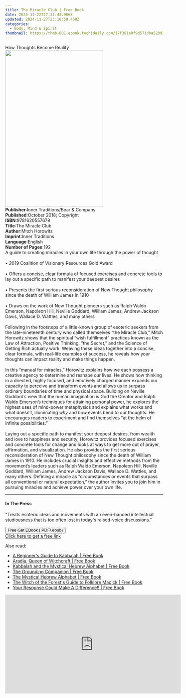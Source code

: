 ```yaml
---
title: The Miracle Club | Free Book
date: 2024-11-22T17:31:43.966Z
updated: 2024-11-27T23:10:59.458Z
categories:
  - Body, Mind & Spirit
thumbnail: https://thmb-001-ebook.techidaily.com/17f381a8f9d571dba52093a3fa06120ecf8f14291c3796906cc1e1c78c2533fa.jpg
---
```

<main id="book-container">
  <div class="flex flex-col">
    <div class="book-brief flex-1 py-6 px-4 sm:p-6 md:py-10 md:px-8">
      <!-- brief-->
      <div class="book-brief-main">How Thoughts Become Reality</div>
    </div>
    <div
      class="book-meta-info flex-1 grid gap-4 col-start-1 col-end-3 row-start-1 sm:mb-6 sm:grid-cols-4 lg:gap-6 lg:col-start-2 lg:row-end-6 lg:row-span-6 lg:mb-0"
    >
      <div
        class="book-meta-info-left place-content-center mt-4 p-4 text-sm leading-6 col-start-2 col-span-2 dark:text-slate-400"
      >
        <img
          class="w-full h-500 object-cover rounded-lg sm:h-255 sm:col-span-2 lg:col-span-full"
          src="https://img-001-ebook.techidaily.com/f5334be8f197fa8f2bbd4aef112c4a5b212b5563527cd4f852eec8756aba399f.jpg"
          alt=""
          width="312"
          height="500"
        />
      </div>
      <div
        class="book-meta-info-right mt-2 col-start-1 row-start-2 col-span-3 self-center"
      >
        <!-- meta data  -->
        <div class="flex flex-col px-4 md:px-8">
          <div class="flex-1">
            <strong>Publisher</strong>:<span class="px-2"
              >Inner Traditions/Bear &amp; Company</span
            >
          </div>
          <div class="flex-1">
            <strong>Published</strong>:<span class="px-2"
              >October 2018; Copyright</span
            >
          </div>
          <div class="flex-1">
            <strong>ISBN</strong>:<span class="px-2">9781620557679</span>
          </div>
          <div class="flex-1">
            <strong>Title</strong>:<span class="px-2">The Miracle Club</span>
          </div>
          <div class="flex-1">
            <strong>Author</strong>:<span class="px-2">Mitch Horowitz</span>
          </div>
          <div class="flex-1">
            <strong>Imprint</strong>:<span class="px-2">Inner Traditions</span>
          </div>
          <div class="flex-1">
            <strong>Language</strong>:<span class="px-2">English</span>
          </div>
          <div class="flex-1">
            <strong>Number of Pages</strong>:<span class="px-2">192</span>
          </div>
        </div>
      </div>
    </div>
    <div class="book-description flex-1 py-6 px-4 sm:p-6 md:py-10 md:px-8">
      <div class="book-description-main">
        <div accordion-content="" id="description">
          A guide to creating miracles in your own life through the power of
          thought <br /><br />• 2019 Coalition of Visionary Resources Gold Award
          <br /><br />• Offers a concise, clear formula of focused exercises and
          concrete tools to lay out a specific path to manifest your deepest
          desires <br /><br />• Presents the first serious reconsideration of
          New Thought philosophy since the death of William James in 1910
          <br /><br />• Draws on the work of New Thought pioneers such as Ralph
          Waldo Emerson, Napoleon Hill, Neville Goddard, William James, Andrew
          Jackson Davis, Wallace D. Wattles, and many others
          <br /><br />Following in the footsteps of a little-known group of
          esoteric seekers from the late-nineteenth century who called
          themselves “the Miracle Club,” Mitch Horowitz shows that the spiritual
          “wish fulfillment” practices known as the Law of Attraction, Positive
          Thinking, “the Secret,” and the Science of Getting Rich actually work.
          Weaving these ideas together into a concise, clear formula, with
          real-life examples of success, he reveals how your thoughts can impact
          reality and make things happen. <br /><br />In this “manual for
          miracles,” Horowitz explains how we each possess a creative agency to
          determine and reshape our lives. He shows how thinking in a directed,
          highly focused, and emotively charged manner expands our capacity to
          perceive and transform events and allows us to surpass ordinary
          boundaries of time and physical space. Building on Neville Goddard’s
          view that the human imagination is God the Creator and Ralph Waldo
          Emerson’s techniques for attaining personal power, he explores the
          highest uses of mind-power metaphysics and explains what works and
          what doesn’t, illuminating <i>why</i> and <i>how</i> events bend to
          our thoughts. He encourages readers to experiment and find themselves
          “at the helm of infinite possibilities.” <br /><br />Laying out a
          specific path to manifest your deepest desires, from wealth and love
          to happiness and security, Horowitz provides focused exercises and
          concrete tools for change and looks at ways to get more out of prayer,
          affirmation, and visualization. He also provides the first serious
          reconsideration of New Thought philosophy since the death of William
          James in 1910. He includes crucial insights and effective methods from
          the movement’s leaders such as Ralph Waldo Emerson, Napoleon Hill,
          Neville Goddard, William James, Andrew Jackson Davis, Wallace D.
          Wattles, and many others. Defining a miracle as “circumstances or
          events that surpass all conventional or natural expectation,” the
          author invites you to join him in pursuing miracles and achieve power
          over your own life.
        </div>
        <div class="accordion-fader"></div>
      </div>
    </div>
    <div class="book-excerpts flex-1 py-6 px-4 sm:p-6 md:py-10 md:px-8">
      <!-- excerpts-->
      <div class="book-excerpts-main">
        <hr />
        <h4 class="placeholder placeholder-heading">
          <span>In The Press</span>
        </h4>
        <p>
          "Treats esoteric ideas and movements with an even-handed intellectual
          studiousness that is too often lost in today's raised-voice
          discussions."
        </p>
      </div>
    </div>
    <div
      class="book-about-author flex-1 py-6 px-4 sm:p-6 md:py-10 md:px-8"
    ></div>
    <div class="book-free-get flex-1 py-6 px-4 sm:p-6 md:py-10 md:px-8">
      <button
        id="btn-free-get"
        class="bg-blue-500 hover:bg-blue-700 text-white font-bold py-2 px-4 rounded"
      >
        Free Get EBook (.PDF/.epub)
      </button>
      <div id="countdown-display" class="px-2 text-lg mt-2"></div>
      <a
        id="free-link"
        class="hidden bg-blue-500 hover:bg-blue-700 text-white font-bold py-2 px-4 rounded"
        href="https://www.ebooks.com/en-us/book/96028115/the-miracle-club/mitch-horowitz/"
        target="_blank"
        >Click here to get a free link</a
      >
    </div>
    <script>
      let countdownTime = 0;
      let countdownInterval = null;
      document
        .getElementById('btn-free-get')
        .addEventListener('click', startCountdown);
      function startCountdown() {
        countdownTime = new Date().getTime() + 60000 * 3;
        countdownInterval = setInterval(updateCountdown, 1000);
        document.getElementById('btn-free-get').disabled = true;
        document
          .getElementById('btn-free-get')
          .classList.add('bg-gray-500', 'cursor-not-allowed');
      }
      function updateCountdown() {
        let currentTime = new Date().getTime();
        let timeLeft = countdownTime - currentTime;
        let secondsLeft = Math.floor(timeLeft / 1000);
        document.getElementById('countdown-display').innerHTML =
          `Remaining time: ${secondsLeft} seconds.`;
        if (secondsLeft <= 0) {
          clearInterval(countdownInterval);
          document.getElementById('btn-free-get').classList.add('hidden');
          document.getElementById('free-link').classList.remove('hidden');
          document.getElementById('countdown-display').innerHTML = '';
        }
      }
    </script>
  </div>
</main>

<ins class="adsbygoogle"
      style="display:block"
      data-ad-client="ca-pub-7571918770474297"
      data-ad-slot="8358498916"
      data-ad-format="auto"
      data-full-width-responsive="true"></ins>
    

<span class="atpl-alsoreadstyle">Also read:</span>
<div><ul>
<li><a href="https://novels-ebooks.techidaily.com/211374428-9798990318106-a-beginners-guide-to-kabbalah/"><u>A Beginner's Guide to Kabbalah | Free Book</u></a></li>
<li><a href="https://novels-ebooks.techidaily.com/211374283-9781528799881-aradia-queen-of-witchcraft/"><u>Aradia, Queen of Witchcraft | Free Book</u></a></li>
<li><a href="https://novels-ebooks.techidaily.com/211374448-9798218349325-kabbalah-and-the-mystical-hebrew-alphabet/"><u>Kabbalah and the Mystical Hebrew Alphabet | Free Book</u></a></li>
<li><a href="https://novels-ebooks.techidaily.com/211374360--the-grounding-companion/"><u>The Grounding Companion | Free Book</u></a></li>
<li><a href="https://novels-ebooks.techidaily.com/211374437-9798990318113-the-mystical-hebrew-alphabet/"><u>The Mystical Hebrew Alphabet | Free Book</u></a></li>
<li><a href="https://novels-ebooks.techidaily.com/211374314--the-witch-of-the-forests-guide-to-folklore-magick/"><u>The Witch of the Forest's Guide to Folklore Magick | Free Book</u></a></li>
<li><a href="https://novels-ebooks.techidaily.com/211374403-9798893305807-your-response-could-make-a-difference/"><u>Your Response Could Make A Difference!! | Free Book</u></a></li>
</ul></div>

<!-- affiliate ads begin -->
<iframe width="560" height="315" src="https://www.youtube.com/embed/htnQWyEOCgc?si=fy86hi8_hTtbWAnw&autoplay=1" title="YouTube video player" frameborder="0" allow="accelerometer; autoplay; clipboard-write; encrypted-media; gyroscope; picture-in-picture; web-share" referrerpolicy="strict-origin-when-cross-origin" allowfullscreen></iframe>
<!-- affiliate ads end -->

